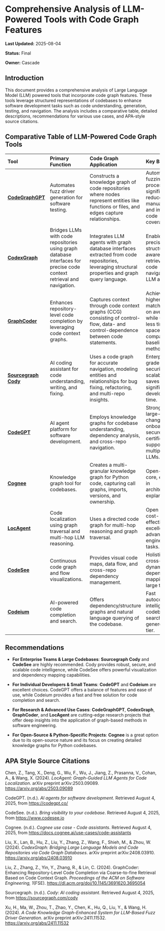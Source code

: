 # Comprehensive Analysis of LLM-Powered Tools with Code Graph Features

**Last Updated:** 2025-08-04

**Status:** Final

**Owner:** Cascade

## Introduction

This document provides a comprehensive analysis of Large Language Model (LLM) powered tools that incorporate code graph features. These tools leverage structured representations of codebases to enhance software development tasks such as code understanding, generation, testing, and navigation. The analysis includes a comparative table, detailed descriptions, recommendations for various use cases, and APA-style source citations.

## Comparative Table of LLM-Powered Code Graph Tools

| Tool | Primary Function | Code Graph Application | Key Benefits | Pricing |
| :--- | :--- | :--- | :--- | :--- |
| [**CodeGraphGPT**](https://arxiv.org/abs/2411.11532) | Automates fuzz driver generation for software testing. | Constructs a knowledge graph of code repositories where nodes represent entities like functions or files, and edges capture relationships. | Automates fuzzing process, significantly reduces manual effort, and improves code coverage. | Research Project |
| [**CodexGraph**](https://arxiv.org/abs/2408.03910) | Bridges LLMs with code repositories using graph database interfaces for precise code context retrieval and navigation. | Integrates LLM agents with graph database interfaces extracted from code repositories, leveraging structural properties and graph query language. | Enables precise, code structure-aware context retrieval and code navigation for LLM agents. | Research Project |
| [**GraphCoder**](https://dl.acm.org/doi/10.1145/3691620.3695054) | Enhances repository-level code completion by leveraging code context graphs. | Captures context through code context graphs (CCG) consisting of control-flow, data- and control-dependence between code statements. | Achieves higher exact match (EM) on average while using less time and space compared to baseline methods. | Research Project |
| [**Sourcegraph Cody**](https://sourcegraph.com/cody) | AI coding assistant for code understanding, writing, and fixing. | Uses a code graph for accurate navigation, modeling entities and relationships for bug fixing, refactoring, and multi-repo insights. | Enterprise-grade security and scalability, saves significant developer time. | Freemium + Enterprise |
| [**CodeGPT**](https://codegpt.co) | AI agent platform for software development. | Employs knowledge graphs for codebase understanding, dependency analysis, and cross-repo navigation. | Strong for large-scale changes and onboarding, secure (SOC2 certified), supports multiple LLMs. | Freemium + Pro/Enterprise |
| [**Cognee**](https://www.cognee.ai/) | Knowledge graph tool for codebases. | Creates a multi-granular knowledge graph for Python code, capturing call graphs, imports, versions, and ownership. | Open-source core, excels in architectural explanations. | Open-Source + Enterprise |
| [**LocAgent**](https://github.com/gersteinlab/LocAgent) | Code localization using graph traversal and multi-hop LLM reasoning. | Uses a directed code graph for multi-hop reasoning and graph traversal. | Open source, cost-effective, and excellent for advanced engineering tasks. | Open-Source |
| [**CodeSee**](https://www.codesee.io) | Continuous code graph and flow visualizations. | Provides visual code maps, data flow, and cross-repo dependency management. | Holistic, cross-repo, dynamic dependency mapping for large teams. | Paid |
| [**Codeium**](https://codeium.com) | AI-powered code completion and search. | Offers dependency/structure graphs and natural language querying of the codebase. | Fast autocomplete, intelligent codebase search, and a generous free tier. | Free + Paid |

## Recommendations

- **For Enterprise Teams & Large Codebases**: **Sourcegraph Cody** and **CodeSee** are highly recommended. Cody provides robust, secure, and scalable code intelligence, while CodeSee offers powerful visualization and dependency mapping capabilities.

- **For Individual Developers & Small Teams**: **CodeGPT** and **Codeium** are excellent choices. CodeGPT offers a balance of features and ease of use, while Codeium provides a fast and free solution for code completion and search.

- **For Research & Advanced Use Cases**: **CodeGraphGPT**, **CodexGraph**, **GraphCoder**, and **LocAgent** are cutting-edge research projects that offer deep insights into the application of graph-based methods in software engineering.

- **For Open-Source & Python-Specific Projects**: **Cognee** is a great option due to its open-source nature and its focus on creating detailed knowledge graphs for Python codebases.

## APA Style Source Citations

Chen, Z., Tang, X., Deng, G., Wu, F., Wu, J., Jiang, Z., Prasanna, V., Cohan, A., & Wang, X. (2024). *LocAgent: Graph-Guided LLM Agents for Code Localization*. arXiv preprint arXiv:2503.09089. https://arxiv.org/abs/2503.09089

CodeGPT. (n.d.). *AI agents for software development*. Retrieved August 4, 2025, from https://codegpt.co/

CodeSee. (n.d.). *Bring visibility to your codebase*. Retrieved August 4, 2025, from https://www.codesee.io

Cognee. (n.d.). *Cognee use case - Code assistants*. Retrieved August 4, 2025, from https://docs.cognee.ai/use-cases/code-assistants

Liu, X., Lan, B., Hu, Z., Liu, Y., Zhang, Z., Wang, F., Shieh, M., & Zhou, W. (2024). *CodexGraph: Bridging Large Language Models and Code Repositories via Code Graph Databases*. arXiv preprint arXiv:2408.03910. https://arxiv.org/abs/2408.03910

Liu, Z., Zhang, Z., Yin, Y., Zhang, R., & Lin, C. (2024). GraphCoder: Enhancing Repository-Level Code Completion via Coarse-to-fine Retrieval Based on Code Context Graph. *Proceedings of the ACM on Software Engineering, 1*(FSE). https://dl.acm.org/doi/10.1145/3691620.3695054

Sourcegraph. (n.d.). *Cody: AI coding assistant*. Retrieved August 4, 2025, from https://sourcegraph.com/cody

Xu, H., Ma, W., Zhou, T., Zhao, Y., Chen, K., Hu, Q., Liu, Y., & Wang, H. (2024). *A Code Knowledge Graph-Enhanced System for LLM-Based Fuzz Driver Generation*. arXiv preprint arXiv:2411.11532. https://arxiv.org/abs/2411.11532
